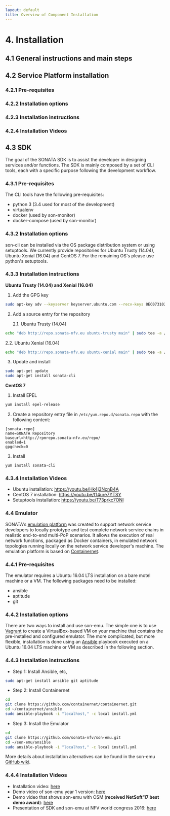 ```yaml
---
layout: default
title: Overview of Component Installation 
---
```


# 4. Installation

## 4.1 General instructions and main steps

## 4.2 Service Platform installation

### 4.2.1 Pre-requisites

### 4.2.2 Installation options

### 4.2.3 Installation instructions

### 4.2.4 Installation Videos

## 4.3 SDK

The goal of the SONATA SDK is to assist the developer in designing services and/or functions. The SDK is mainly composed by a set of CLI tools, each with a specific purpose following the development workflow.

### 4.3.1 Pre-requisites

The CLI tools have the following pre-requisites:

-   python 3 (3.4 used for most of the development)
-   virtualenv
-   docker (used by son-monitor)
-   docker-compose (used by son-monitor)

### 4.3.2 Installation options

son-cli can be installed via the OS package distribution system or using setuptools. We currently provide repositories for Ubuntu Trusty (14.04), Ubuntu Xenial (16.04) and CentOS 7. For the remaining OS's please use python's setuptools.

### 4.3.3 Installation instructions

**Ubuntu Trusty (14.04) and Xenial (16.04)**

1. Add the GPG key

```bash
sudo apt-key adv --keyserver keyserver.ubuntu.com --recv-keys 8EC0731023C1F15B
```

2. Add a source entry for the repository

   2.1. Ubuntu Trusty (14.04)

```bash
echo "deb http://repo.sonata-nfv.eu ubuntu-trusty main" | sudo tee -a /etc/apt/sources.list
```

   2.2. Ubuntu Xenial (16.04)

```bash
echo "deb http://repo.sonata-nfv.eu ubuntu-xenial main" | sudo tee -a /etc/apt/sources.list
```

3. Update and install

```bash
sudo apt-get update
sudo apt-get install sonata-cli
```

**CentOS 7**

1. Install EPEL

```bash
yum install epel-release
```

2. Create a repository entry file in `/etc/yum.repo.d/sonata.repo` with the following content:


```text
[sonata-repo]
name=SONATA Repository
baseurl=http://rpmrepo.sonata-nfv.eu/repo/
enabled=1
gpgcheck=0
```

3. Install

```
yum install sonata-cli
```

### 4.3.4 Installation Videos

-   Ubuntu installation: <https://youtu.be/Hk4j3NcnB4A>
-   CentOS 7 installation: <https://youtu.be/f14ure7YTSY>
-   Setuptools installation: <https://youtu.be/T73prkc7ONI>

### 4.4 Emulator

SONATA's [emulation platform](https://github.com/sonata-nfv/son-emu) was created to support network service developers to locally prototype and test complete network service chains in realistic end-to-end multi-PoP scenarios. It allows the execution of real network functions, packaged as Docker containers, in emulated network topologies running locally on the network service developer's machine. The emulation platform is based on [Containernet](https://github.com/containernet/containernet).

### 4.4.1 Pre-requisites

The emulator requires a Ubuntu 16.04 LTS installation on a bare motel machine or a VM. The following packages need to be installed:

-   ansible
-   aptitude
-   git

### 4.4.2 Installation options

There are two ways to install and use son-emu. The simple one is to use [Vagrant] to create a VirtualBox-based VM on your machine that contains the pre-installed and configured emulator. The more complicated, but more flexible, installation is done using an [Ansible] playbook executed on a Ubuntu 16.04 LTS machine or VM as described in the following section.

### 4.4.3 Installation instructions

-   Step 1: Install Ansible, etc,

```bash
sudo apt-get install ansible git aptitude
```

-   Step 2: Install Containernet

```bash
cd
git clone https://github.com/containernet/containernet.git
cd ~/containernet/ansible
sudo ansible-playbook -i "localhost," -c local install.yml
```

-   Step 3: Install the Emulator

```bash
cd
git clone https://github.com/sonata-nfv/son-emu.git
cd ~/son-emu/ansible
sudo ansible-playbook -i "localhost," -c local install.yml
```

More details about installation alternatives can be found in the son-emu [GitHub wiki].

### 4.4.4 Installation Videos

-   Installation video: [here]
-   Demo video of son-emu year 1 version: [here][1]
-   Demo video that shows son-emu with OSM (**received NetSoft'17 best demo award**): [here][2]
-   Presentation of SDK and son-emu at NFV world congress 2016: [here][3]

  [Vagrant]: https://www.vagrantup.com
  [Ansible]: https://www.ansible.com
  [`https://github.com/containernet/containernet.git`]: https://github.com/containernet/containernet.git
  [`https://github.com/sonata-nfv/son-emu.git`]: https://github.com/sonata-nfv/son-emu.git
  [GitHub wiki]: https://github.com/sonata-nfv/son-emu/wiki/Build-and-installation
  [here]: https://www.youtube.com/watch?v=e6pgP-utSeE
  [1]: https://www.youtube.com/watch?v=cVJpkQ86aTs
  [2]: https://www.youtube.com/watch?v=pFL9wDNOBho
  [3]: https://www.youtube.com/watch?v=ncj2llNZ6qg
